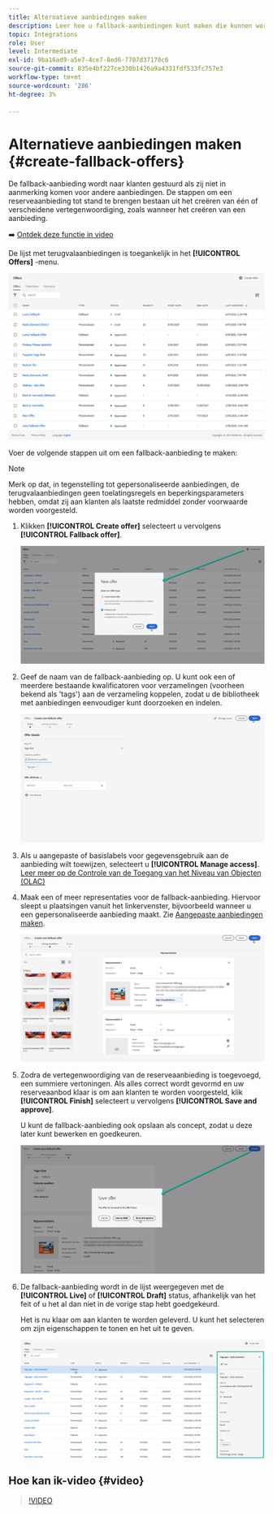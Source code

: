```yaml
---
title: Alternatieve aanbiedingen maken
description: Leer hoe u fallback-aanbiedingen kunt maken die kunnen worden weergegeven voor klanten die niet in aanmerking komen voor een aanbieding
topic: Integrations
role: User
level: Intermediate
exl-id: 9ba16ad9-a5e7-4ce7-8ed6-7707d37178c6
source-git-commit: 835e4bf227ce330b1426a9a4331fdf533fc757e3
workflow-type: tm+mt
source-wordcount: '286'
ht-degree: 3%

---
```


# Alternatieve aanbiedingen maken {#create-fallback-offers}

De fallback-aanbieding wordt naar klanten gestuurd als zij niet in aanmerking komen voor andere aanbiedingen. De stappen om een reserveaanbieding tot stand te brengen bestaan uit het creëren van één of verscheidene vertegenwoordiging, zoals wanneer het creëren van een aanbieding.

➡️ [Ontdek deze functie in video](#video)

De lijst met terugvalaanbiedingen is toegankelijk in het **[!UICONTROL Offers]** -menu.

![](../assets/offers_list.png)

Voer de volgende stappen uit om een fallback-aanbieding te maken:

>[!NOTE]
>
>Merk op dat, in tegenstelling tot gepersonaliseerde aanbiedingen, de terugvalaanbiedingen geen toelatingsregels en beperkingsparameters hebben, omdat zij aan klanten als laatste redmiddel zonder voorwaarde worden voorgesteld.

1. Klikken **[!UICONTROL Create offer]** selecteert u vervolgens **[!UICONTROL Fallback offer]**.

   ![](../assets/create_fallback.png)

1. Geef de naam van de fallback-aanbieding op. U kunt ook een of meerdere bestaande kwalificatoren voor verzamelingen (voorheen bekend als &#39;tags&#39;) aan de verzameling koppelen, zodat u de bibliotheek met aanbiedingen eenvoudiger kunt doorzoeken en indelen.

   ![](../assets/fallback_details.png)

1. Als u aangepaste of basislabels voor gegevensgebruik aan de aanbieding wilt toewijzen, selecteert u **[!UICONTROL Manage access]**. [Leer meer op de Controle van de Toegang van het Niveau van Objecten (OLAC)](../../administration/object-based-access.md)

1. Maak een of meer representaties voor de fallback-aanbieding. Hiervoor sleept u plaatsingen vanuit het linkervenster, bijvoorbeeld wanneer u een gepersonaliseerde aanbieding maakt. Zie [Aangepaste aanbiedingen maken](../offer-library/creating-personalized-offers.md).

   ![](../assets/fallback_content.png)

1. Zodra de vertegenwoordiging van de reserveaanbieding is toegevoegd, een summiere vertoningen. Als alles correct wordt gevormd en uw reserveaanbod klaar is om aan klanten te worden voorgesteld, klik **[!UICONTROL Finish]** selecteert u vervolgens **[!UICONTROL Save and approve]**.

   U kunt de fallback-aanbieding ook opslaan als concept, zodat u deze later kunt bewerken en goedkeuren.

   ![](../assets/fallback_review.png)

1. De fallback-aanbieding wordt in de lijst weergegeven met de **[!UICONTROL Live]** of **[!UICONTROL Draft]** status, afhankelijk van het feit of u het al dan niet in de vorige stap hebt goedgekeurd.

   Het is nu klaar om aan klanten te worden geleverd. U kunt het selecteren om zijn eigenschappen te tonen en het uit te geven. <!-- no suppression? -->

   ![](../assets/fallback_created.png)

## Hoe kan ik-video {#video}

>[!VIDEO](https://video.tv.adobe.com/v/329383?quality=12)

